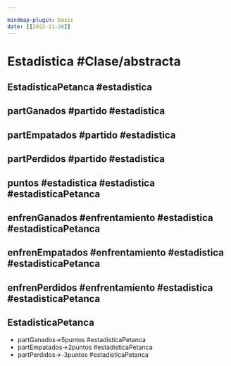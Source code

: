```yaml
---

mindmap-plugin: basic
date: [[2022-11-26]]
---
```


# Estadistica #Clase/abstracta

## EstadisticaPetanca #estadistica

## partGanados #partido #estadistica

## partEmpatados #partido #estadistica

## partPerdidos #partido #estadistica

## puntos #estadistica  #estadistica #estadisticaPetanca

## enfrenGanados #enfrentamiento #estadistica #estadisticaPetanca

## enfrenEmpatados #enfrentamiento #estadistica #estadisticaPetanca

## enfrenPerdidos #enfrentamiento #estadistica #estadisticaPetanca

## EstadisticaPetanca
- partGanados->5puntos #estadisticaPetanca
- partEmpatados->2puntos #estadisticaPetanca
- partPerdidos->-3puntos #estadisticaPetanca
